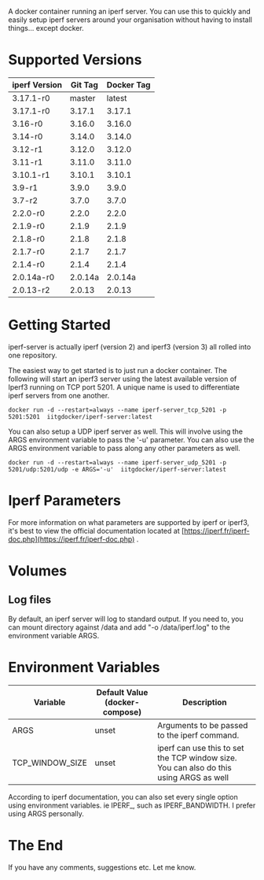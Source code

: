A docker container running an iperf server. You can use this to quickly and easily setup iperf servers around your organisation without having to install things... except docker.

# Supported Versions

iperf Version   | Git Tag    | Docker Tag
--------------  | ---------- | --------- 
3.17.1-r0       | master     | latest    
3.17.1-r0       | 3.17.1     | 3.17.1    
3.16-r0         | 3.16.0     | 3.16.0    
3.14-r0         | 3.14.0     | 3.14.0    
3.12-r1         | 3.12.0     | 3.12.0    
3.11-r1         | 3.11.0     | 3.11.0    
3.10.1-r1       | 3.10.1     | 3.10.1    
3.9-r1          | 3.9.0      | 3.9.0     
3.7-r2          | 3.7.0      | 3.7.0     
2.2.0-r0        | 2.2.0      | 2.2.0     
2.1.9-r0        | 2.1.9      | 2.1.9     
2.1.8-r0        | 2.1.8      | 2.1.8     
2.1.7-r0        | 2.1.7      | 2.1.7     
2.1.4-r0        | 2.1.4      | 2.1.4     
2.0.14a-r0      | 2.0.14a    | 2.0.14a   
2.0.13-r2       | 2.0.13     | 2.0.13

# Getting Started

iperf-server is actually iperf (version 2) and iperf3 (version 3) all rolled into one repository.

The easiest way to get started is to just run a docker container. The following will start an iperf3 server using the latest available version of Iperf3 running on TCP port 5201. A unique name is used to differentiate iperf servers from one another.

```
docker run -d --restart=always --name iperf-server_tcp_5201 -p 5201:5201  iitgdocker/iperf-server:latest
```

You can also setup a UDP iperf server as well. This will involve using the ARGS environment variable to pass the '-u' parameter. You can also use the ARGS environment variable to pass along any other parameters as well.

```
docker run -d --restart=always --name iperf-server_udp_5201 -p 5201/udp:5201/udp -e ARGS='-u'  iitgdocker/iperf-server:latest
```

# Iperf Parameters

For more information on what parameters are supported by iperf or iperf3, it's best to view the official documentation located at [https://iperf.fr/iperf-doc.php](https://iperf.fr/iperf-doc.php) .

# Volumes

## Log files

By default, an iperf server will log to standard output. If you need to, you can mount directory against /data and add "-o /data/iperf.log" to the environment variable ARGS.

# Environment Variables


Variable                 | Default Value (docker-compose) | Description
------------------------ | ------------------------------ |------------
ARGS                     | unset                          | Arguments to be passed to the iperf command.
TCP_WINDOW_SIZE          | unset                          | iperf can use this to set the TCP window size. You can also do this using ARGS as well

According to iperf documentation, you can also set every single option using environment variables. ie IPERF_<long option name>, such as IPERF_BANDWIDTH. I prefer using ARGS personally.

# The End

If you have any comments, suggestions etc. Let me know.
